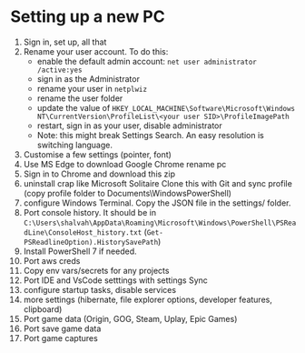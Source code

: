 # Setting up a new PC

1. Sign in, set up, all that
2. Rename your user account. To do this:
   - enable the default admin account: `net user administrator /active:yes`
   - sign in as the Administrator
   - rename your user in `netplwiz`
   - rename the user folder
   - update the value of `HKEY_LOCAL_MACHINE\Software\Microsoft\Windows NT\CurrentVersion\ProfileList\<your user SID>\ProfileImagePath`
   - restart, sign in as your user, disable administrator
   - Note: this might break Settings Search. An easy resolution is switching language.
3. Customise a few settings (pointer, font)
4. Use MS Edge to download Google Chrome
rename pc
5. Sign in to Chrome and download this zip 
6. uninstall crap like Microsoft Solitaire
Clone this with Git and sync profile (copy profile folder to Documents\WindowsPowerShell)
7. configure Windows Terminal. Copy the JSON file in the settings/ folder.
8. Port console history. It should be in  `C:\Users\shalvah\AppData\Roaming\Microsoft\Windows\PowerShell\PSReadLine\ConsoleHost_history.txt` (`Get-PSReadlineOption).HistorySavePath`)
9. Install PowerShell 7 if needed.
10. Port aws creds
11. Copy env vars/secrets for any projects
12. Port IDE and VsCode setttings with settings Sync
13. configure startup tasks, disable services
14. more settings (hibernate,  file explorer options, developer features, clipboard)
15. Port game data (Origin, GOG, Steam, Uplay, Epic Games)
16. Port save game data
17. Port game captures
